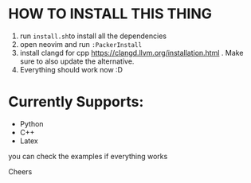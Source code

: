 # HOW TO INSTALL THIS THING

1. run `install.sh`to install all the dependencies 
2. open neovim and run `:PackerInstall`
3. install clangd for cpp https://clangd.llvm.org/installation.html . Make sure to also update the alternative.
4. Everything should work now :D


# Currently Supports:
- Python 
- C++ 
- Latex 

you can check the examples if everything works

Cheers
